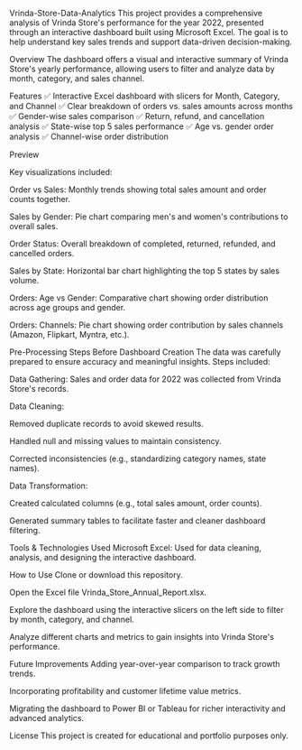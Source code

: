 Vrinda-Store-Data-Analytics
This project provides a comprehensive analysis of Vrinda Store's performance for the year 2022, presented through an interactive dashboard built using Microsoft Excel. The goal is to help understand key sales trends and support data-driven decision-making.

Overview
The dashboard offers a visual and interactive summary of Vrinda Store's yearly performance, allowing users to filter and analyze data by month, category, and sales channel.

Features
✅ Interactive Excel dashboard with slicers for Month, Category, and Channel
✅ Clear breakdown of orders vs. sales amounts across months
✅ Gender-wise sales comparison
✅ Return, refund, and cancellation analysis
✅ State-wise top 5 sales performance
✅ Age vs. gender order analysis
✅ Channel-wise order distribution

Preview

Key visualizations included:

Order vs Sales: Monthly trends showing total sales amount and order counts together.

Sales by Gender: Pie chart comparing men's and women's contributions to overall sales.

Order Status: Overall breakdown of completed, returned, refunded, and cancelled orders.

Sales by State: Horizontal bar chart highlighting the top 5 states by sales volume.

Orders: Age vs Gender: Comparative chart showing order distribution across age groups and gender.

Orders: Channels: Pie chart showing order contribution by sales channels (Amazon, Flipkart, Myntra, etc.).

Pre-Processing Steps Before Dashboard Creation
The data was carefully prepared to ensure accuracy and meaningful insights. Steps included:

Data Gathering: Sales and order data for 2022 was collected from Vrinda Store's records.

Data Cleaning:

Removed duplicate records to avoid skewed results.

Handled null and missing values to maintain consistency.

Corrected inconsistencies (e.g., standardizing category names, state names).

Data Transformation:

Created calculated columns (e.g., total sales amount, order counts).

Generated summary tables to facilitate faster and cleaner dashboard filtering.

Tools & Technologies Used
Microsoft Excel: Used for data cleaning, analysis, and designing the interactive dashboard.

How to Use
Clone or download this repository.

Open the Excel file Vrinda_Store_Annual_Report.xlsx.

Explore the dashboard using the interactive slicers on the left side to filter by month, category, and channel.

Analyze different charts and metrics to gain insights into Vrinda Store's performance.

Future Improvements
Adding year-over-year comparison to track growth trends.

Incorporating profitability and customer lifetime value metrics.

Migrating the dashboard to Power BI or Tableau for richer interactivity and advanced analytics.

License
This project is created for educational and portfolio purposes only.

